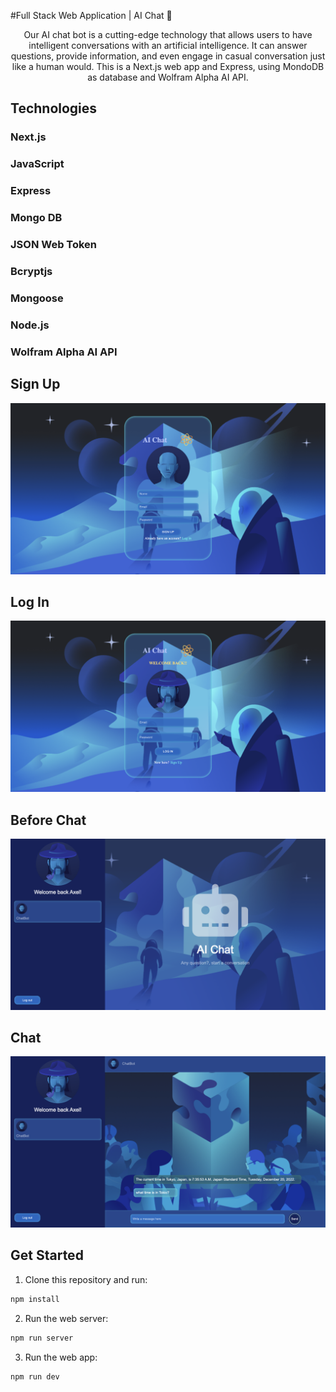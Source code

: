 #Full Stack Web Application | AI Chat 🤖

<p align="center">
Our AI chat bot is a cutting-edge technology that allows users to have intelligent conversations with an artificial intelligence. It can answer questions, provide information, and even engage in casual conversation just like a human would.
This is a Next.js web app and Express, using MondoDB as database and Wolfram Alpha AI API.

## Technologies

### Next.js                  
### JavaScript
### Express
### Mongo DB
### JSON Web Token
### Bcryptjs
### Mongoose
### Node.js
### Wolfram Alpha AI API


##
## Sign Up

<img src='./public/images/signup.png'/>


##
## Log In

<img src='./public/images/login-image.png'/>


##
## Before Chat

<img src='./public/images/prev-chat.png'/>


##
## Chat

<img src='./public/images/chat-image.png'/>


## Get Started

1. Clone this repository and run:
```sh
npm install
```
2. Run the web server:
```sh
npm run server
```
3. Run the web app:
```sh
npm run dev
```



